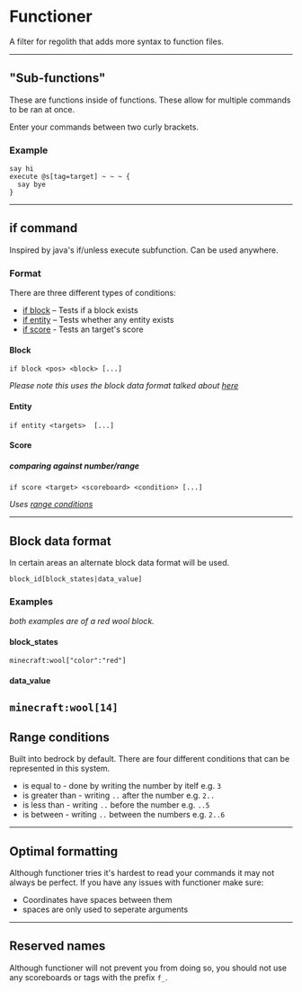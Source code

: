 # Functioner
A filter for regolith that adds more syntax to function files.

---
## "Sub-functions"
These are functions inside of functions. These allow for multiple commands to be ran at once.

Enter your commands between two curly brackets.

### Example
```
say hi
execute @s[tag=target] ~ ~ ~ {
  say bye
}
```

---
## if command
Inspired by java's if/unless execute subfunction. Can be used anywhere.

### Format

There are three different types of conditions:

- [if block](#block) – Tests if a block exists
- [if entity](#entity) – Tests whether any entity exists
- [if score](#score) - Tests an target's score

#### Block
`if block <pos> <block> [...]`

_Please note this uses the block data format talked about [here](#block-data-format)_

#### Entity
`if entity <targets>  [...]`

#### Score
##### comparing against number/range
`if score <target> <scoreboard> <condition> [...]`

_Uses [range conditions](#range-conditions)_

---
## Block data format
In certain areas an alternate block data format will be used.

`block_id[block_states|data_value]`

### Examples
_both examples are of a red wool block._
#### block_states
`minecraft:wool["color":"red"]`
#### data_value
`minecraft:wool[14]`
---
## Range conditions
Built into bedrock by default. There are four different conditions that can be represented in this system.

- is equal to - done by writing the number by itelf e.g. `3`
- is greater than - writing `..` after the number e.g. `2..`
- is less than - writing `..` before the number e.g. `..5`
- is between - writing `..` between the numbers e.g. `2..6`
---
## Optimal formatting
Although functioner tries it's hardest to read your commands it may not always be perfect.
If you have any issues with functioner make sure:
- Coordinates have spaces between them
- spaces are only used to seperate arguments
---
## Reserved names

Although functioner will not prevent you from doing so, you should not use any scoreboards or tags with the prefix `f_`.